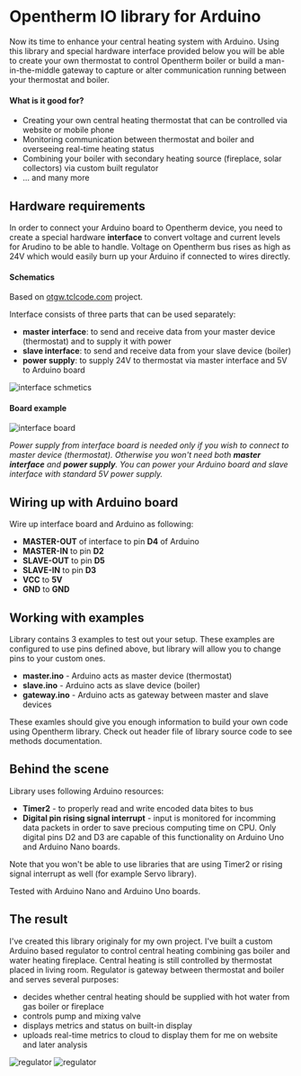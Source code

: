 # Opentherm IO library for Arduino

Now its time to enhance your central heating system with Arduino. Using this library and special hardware interface provided below you will be able to create your own thermostat to control Opentherm boiler or build a man-in-the-middle gateway to capture or alter communication running between your thermostat and boiler.

#### What is it good for? ####

- Creating your own central heating thermostat that can be controlled via website or mobile phone
- Monitoring communication between thermostat and boiler and overseeing real-time heating status
- Combining your boiler with secondary heating source (fireplace, solar collectors) via custom built regulator
- ... and many more

## Hardware requirements ##

In order to connect your Arduino board to Opentherm device, you need to create a special hardware **interface** to convert voltage and current levels for Arudino to be able to handle. Voltage on Opentherm bus rises as high as 24V which would easily burn up your Arduino if connected to wires directly.

#### Schematics ####

Based on [otgw.tclcode.com](http://otgw.tclcode.com) project.

Interface consists of three parts that can be used separately:

- **master interface**: to send and receive data from your master device (thermostat) and to supply it with power
- **slave interface**: to send and receive data from your slave device (boiler)
- **power supply**: to supply 24V to thermostat via master interface and 5V to Arduino board

![interface schmetics](https://raw.githubusercontent.com/jpraus/arduino-opentherm/master/doc/eagle-opentherm-schema.png)

#### Board example ####

![interface board](https://raw.githubusercontent.com/jpraus/arduino-opentherm/master/doc/eagle-opentherm.png)

_Power supply from interface board is needed only if you wish to connect to master device (thermostat). Otherwise you won't need both **master interface** and **power supply**. You can power your Arduino board and slave interface with standard 5V power supply._

## Wiring up with Arduino board ##

Wire up interface board and Arduino as following:

- **MASTER-OUT** of interface to pin **D4** of Arduino
- **MASTER-IN** to pin **D2**
- **SLAVE-OUT** to pin **D5**
- **SLAVE-IN** to pin **D3**
- **VCC** to **5V**
- **GND** to **GND**

## Working with examples ##

Library contains 3 examples to test out your setup. These examples are configured to use pins defined above, but library will allow you to change pins to your custom ones.

- **master.ino** - Arduino acts as master device (thermostat)
- **slave.ino** - Arduino acts as slave device (boiler)
- **gateway.ino** - Arduino acts as gateway between master and slave devices

These examles should give you enough information to build your own code using Opentherm library. Check out header file of library source code to see methods documentation.

## Behind the scene ##

Library uses following Arduino resources:

- **Timer2** - to properly read and write encoded data bites to bus
- **Digital pin rising signal interrupt** - input is monitored for incomming data packets in order to save precious computing time on CPU. Only digital pins D2 and D3 are capable of this functionality on Arduino Uno and Arduino Nano boards.

Note that you won't be able to use libraries that are using Timer2 or rising signal interrupt as well (for example Servo library).

Tested with Arduino Nano and Arduino Uno boards.

## The result ##

I've created this library originaly for my own project. I've built a custom Arduino based regulator to control central heating combining gas boiler and water heating fireplace. Central heating is still controlled by thermostat placed in living room. Regulator is gateway between thermostat and boiler and serves several purposes:

- decides whether central heating should be supplied with hot water from gas boiler or fireplace
- controls pump and mixing valve
- displays metrics and status on built-in display
- uploads real-time metrics to cloud to display them for me on website and later analysis

![regulator](https://raw.githubusercontent.com/jpraus/arduino-opentherm/master/doc/build-open.jpg) ![regulator](https://raw.githubusercontent.com/jpraus/arduino-opentherm/master/doc/build-display.jpg)